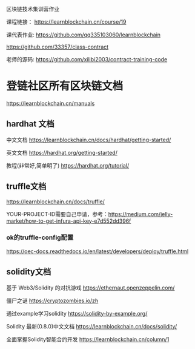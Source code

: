 区块链技术集训营作业

课程链接： https://learnblockchain.cn/course/19

课代表作业: https://github.com/qq335103060/learnblockchain

https://github.com/33357/class-contract

老师的源码: https://github.com/xilibi2003/contract-training-code

 # 登链社区所有区块链文档
 https://learnblockchain.cn/manuals
 
 ## hardhat 文档
 中文文档 https://learnblockchain.cn/docs/hardhat/getting-started/
 
 英文文档 https://hardhat.org/getting-started/
 
 教程(非常好,简单明了) https://hardhat.org/tutorial/
 
 ## truffle文档
 
 https://learnblockchain.cn/docs/truffle/
 
 YOUR-PROJECT-ID需要自己申请，参考：https://medium.com/jelly-market/how-to-get-infura-api-key-e7d552dd396f
 
 
 ### ok的truffle-config配置
 https://oec-docs.readthedocs.io/en/latest/developers/deploy/truffle.html  
 
 ## solidity文档
 基于 Web3/Solidity 的对抗游戏  https://ethernaut.openzeppelin.com/
 
 僵尸之谜 https://cryptozombies.io/zh
 
 通过example学习solidity  https://solidity-by-example.org/ 
 
 Solidity 最新(0.8.0)中文文档 https://learnblockchain.cn/docs/solidity/
 
全面掌握Solidity智能合约开发 https://learnblockchain.cn/column/1
 
 
 
 
 
